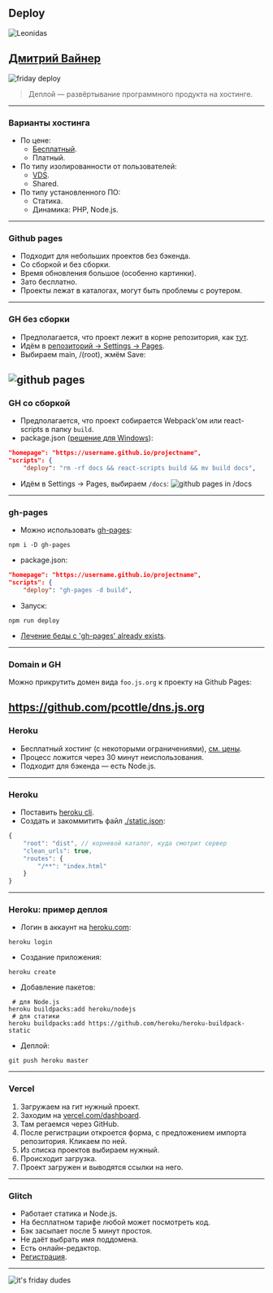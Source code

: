 
## Deploy

![Leonidas](assets/deploy/leonid.png)

[Дмитрий Вайнер](https://github.com/dmitryweiner)
---

![friday deploy](assets/deploy/friday.png)

> Деплой &mdash; развёртывание программного продукта на хостинге.

---
### Варианты хостинга
* По цене:
  * [Бесплатный](https://ru.wikipedia.org/wiki/%D0%91%D0%B5%D1%81%D0%BF%D0%BB%D0%B0%D1%82%D0%BD%D1%8B%D0%B9_%D1%85%D0%BE%D1%81%D1%82%D0%B8%D0%BD%D0%B3).
  * Платный.
* По типу изолированности от пользователей:
  * [VDS](https://ru.wikipedia.org/wiki/VPS).
  * Shared.
* По типу установленного ПО:
  * Статика.
  * Динамика: PHP, Node.js.
---

### Github pages
* Подходит для небольших проектов без бэкенда.
* Со сборкой и без сборки.
* Время обновления большое (особенно картинки).
* Зато бесплатно.
* Проекты лежат в каталогах, могут быть проблемы с роутером.
---

### GH без сборки
* Предполагается, что проект лежит в корне репозитория, как [тут](https://github.com/dmitryweiner/react-standalone).
* Идём в [репозиторий -> Settings -> Pages](https://github.com/username/projectname/settings/pages).
* Выбираем main, /(root), жмём Save:

![github pages](assets/deploy/gh.png)
---

### GH со сборкой
* Предполагается, что проект собирается Webpack'ом или react-scripts в папку ```build```.
* package.json ([решение для Windows](https://coderoad.ru/50696920/%D0%BD%D0%B0%D1%81%D1%82%D1%80%D0%BE%D0%B9%D0%BA%D0%B0-package-json-%D0%BD%D0%B0-windows)):
```json
"homepage": "https://username.github.io/projectname",
"scripts": {
    "deploy": "rm -rf docs && react-scripts build && mv build docs",
```
* Идём в Settings -> Pages, выбираем ```/docs```:
  ![github pages in /docs](assets/deploy/gh-docs.png)
---

### gh-pages
* Можно использовать [gh-pages](https://dev.to/yuribenjamin/how-to-deploy-react-app-in-github-pages-2a1f):
```shell
npm i -D gh-pages
```
* package.json:
```json
"homepage": "https://username.github.io/projectname",
"scripts": {
    "deploy": "gh-pages -d build",
```
* Запуск:
```shell
npm run deploy
```
* [Лечение беды с 'gh-pages' already exists](https://stackoverflow.com/questions/63964575/fatal-a-branch-named-gh-pages-already-exists).
---

### Domain и GH
Можно прикрутить домен вида ```foo.js.org``` к проекту на Github Pages:

https://github.com/pcottle/dns.js.org
---

### Heroku
* Бесплатный хостинг (с некоторыми ограничениями), [см. цены](https://www.heroku.com/pricing).
* Процесс ложится через 30 минут неиспользования.
* Подходит для бэкенда &mdash; есть Node.js.
---

### Heroku
* Поставить [heroku cli](https://devcenter.heroku.com/articles/heroku-cli).
* Создать и закоммитить файл [./static.json](https://github.com/heroku/heroku-buildpack-static#configuration):
```js
{
    "root": "dist", // корневой каталог, куда смотрит сервер
    "clean_urls": true,
    "routes": {
        "/**": "index.html"
    }
}
```
---

### Heroku: пример деплоя
* Логин в аккаунт на [heroku.com](https://signup.heroku.com/):
```shell
heroku login
```
* Создание приложения:
```shell
heroku create
```
* Добавление пакетов:
```shell
 # для Node.js
heroku buildpacks:add heroku/nodejs
 # для статики
heroku buildpacks:add https://github.com/heroku/heroku-buildpack-static
```
* Деплой:
```shell
git push heroku master
```
---

### Vercel
1. Загружаем на гит нужный проект.
2. Заходим на [vercel.com/dashboard](https://vercel.com/dashboard).
3. Там регаемся через GitHub.
4. После регистрации откроется форма, с предложением импорта репозитория. Кликаем по ней.
5. Из списка проектов выбираем нужный.
6. Происходит загрузка.
7. Проект загружен и выводятся ссылки на него.

---

### Glitch
* Работает статика и Node.js.
* На бесплатном тарифе любой может посмотреть код.
* Бэк засыпает после 5 минут простоя.
* Не даёт выбрать имя поддомена.
* Есть онлайн-редактор.
* [Регистрация](https://glitch.com/signup).
---

![it's friday dudes](assets/deploy/friday1.jpg)